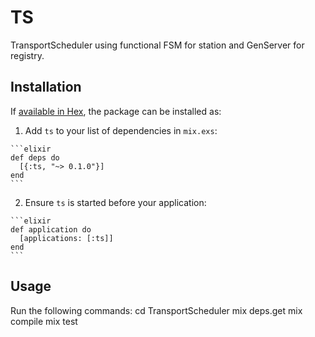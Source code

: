 # TS

TransportScheduler using functional FSM for station and GenServer for registry.

## Installation

If [available in Hex](https://hex.pm/docs/publish), the package can be installed as:

  1. Add `ts` to your list of dependencies in `mix.exs`:

    ```elixir
    def deps do
      [{:ts, "~> 0.1.0"}]
    end
    ```

  2. Ensure `ts` is started before your application:

    ```elixir
    def application do
      [applications: [:ts]]
    end
    ```


## Usage

Run the following commands:
cd TransportScheduler
mix deps.get
mix compile
mix test
